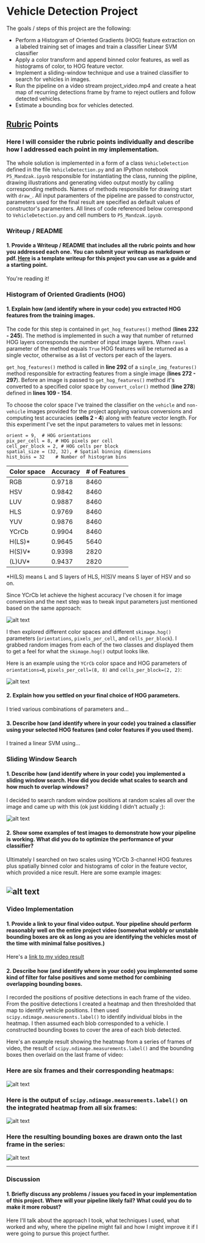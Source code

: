 # Vehicle Detection Project

The goals / steps of this project are the following:

* Perform a Histogram of Oriented Gradients (HOG) feature extraction on a labeled training set of images and train a classifier Linear SVM classifier
* Apply a color transform and append binned color features, as well as histograms of color, to HOG feature vector. 
* Implement a sliding-window technique and use a trained classifier to search for vehicles in images.
* Run the pipeline on a video stream project_video.mp4 and create a heat map of recurring detections frame by frame to reject outliers and follow detected vehicles.
* Estimate a bounding box for vehicles detected.

[//]: # (Image References)
[image1]: ./output_images/hog.png
[image2]: ./output_images/sliding.png
[image3]: ./output_images/pipeline.png
[image4]: ./examples/labels_map.png
[image5]: ./examples/labels_map.png
[image6]: ./examples/labels_map.png
[image7]: ./examples/labels_map.png
[video1]: ./project_video_output.mp4

## [Rubric](https://review.udacity.com/#!/rubrics/513/view) Points
### Here I will consider the rubric points individually and describe how I addressed each point in my implementation.  

The whole solution is implemented in a form of a class `VehicleDetection` defined in the file `VehicleDetection.py` and an IPython notebook `P5_Mandzak.ipynb` responsible for instantiating the class, running the pipline, drawing illustrations and generating video output mostly by calling corresponding methods. Names of methods responsible for drawing start with `draw_`. All input paramenters of the pipeline are passed to constructor, parameters used for the final result are specified as default values of constructor's paramenters. All lines of code referenced below correspond to `VehicleDetection.py` and cell numbers to `P5_Mandzak.ipynb`.

### Writeup / README

#### 1. Provide a Writeup / README that includes all the rubric points and how you addressed each one.  You can submit your writeup as markdown or pdf.  [Here](https://github.com/udacity/CarND-Vehicle-Detection/blob/master/writeup_template.md) is a template writeup for this project you can use as a guide and a starting point.  

You're reading it!

### Histogram of Oriented Gradients (HOG)

#### 1. Explain how (and identify where in your code) you extracted HOG features from the training images.

 
The code for this step is contained in `get_hog_features()` method (**lines 232 - 245**). The method is implemented in such a way
that number of returned HOG layers corresponds the number of input image layers.
When `ravel` parameter of the method equals `True` HOG features will be returned as a single vector, otherwise as a list of vectors per each of the layers.

`get_hog_features()` method is called in **line 292** of a `single_img_features()` method  responsible for extracting features from a single image (**lines 272 - 297**). Before an image is passed to `get_hog_features()` method it's converted to a specified color space by `convert_color()` method (**line 278**) defined in **lines 109 - 154**.

To choose the color space I've trained the classifier on the `vehicle` and `non-vehicle` images provided for the project applying various conversions and computing test accuracies (**cells 2 - 4**) along with feature vector length. For this experiment I've set
the input parameters to values met in lessons: 

```
orient = 9,  # HOG orientations
pix_per_cell = 8, # HOG pixels per cell
cell_per_block = 2, # HOG cells per block
spatial_size = (32, 32), # Spatial binning dimensions
hist_bins = 32    # Number of histogram bins
```

| Color space | Accuracy | # of Features |
| --- | --- | --- |
| RGB |	0.9718	| 8460 |
| HSV |	0.9842 |	8460 |
| LUV |	0.9887 |	8460 |
| HLS |	0.9769 |	8460 |
| YUV |	0.9876 |	8460 |
| YCrCb |	0.9904 |	8460 |
| H(LS)* |	0.9645 |	5640 |
| H(S)V* |	0.9398 |	2820 |
| (L)UV* |	0.9437 |	2820 |

\*H(LS) means L and S layers of HLS, H(S)V means S layer of HSV and so on.

Since YCrCb let achieve the highest accuracy I've chosen it for image conversion and the next step was to tweak input parameters just mentioned based on the same approach:





![alt text][image1]

I then explored different color spaces and different `skimage.hog()` parameters (`orientations`, `pixels_per_cell`, and `cells_per_block`).  I grabbed random images from each of the two classes and displayed them to get a feel for what the `skimage.hog()` output looks like.

Here is an example using the `YCrCb` color space and HOG parameters of `orientations=8`, `pixels_per_cell=(8, 8)` and `cells_per_block=(2, 2)`:


![alt text][image2]

#### 2. Explain how you settled on your final choice of HOG parameters.

I tried various combinations of parameters and...

#### 3. Describe how (and identify where in your code) you trained a classifier using your selected HOG features (and color features if you used them).

I trained a linear SVM using...

### Sliding Window Search

#### 1. Describe how (and identify where in your code) you implemented a sliding window search.  How did you decide what scales to search and how much to overlap windows?

I decided to search random window positions at random scales all over the image and came up with this (ok just kidding I didn't actually ;):

![alt text][image3]

#### 2. Show some examples of test images to demonstrate how your pipeline is working.  What did you do to optimize the performance of your classifier?

Ultimately I searched on two scales using YCrCb 3-channel HOG features plus spatially binned color and histograms of color in the feature vector, which provided a nice result.  Here are some example images:

![alt text][image4]
---

### Video Implementation

#### 1. Provide a link to your final video output.  Your pipeline should perform reasonably well on the entire project video (somewhat wobbly or unstable bounding boxes are ok as long as you are identifying the vehicles most of the time with minimal false positives.)
Here's a [link to my video result](./project_video_output.mp4)


#### 2. Describe how (and identify where in your code) you implemented some kind of filter for false positives and some method for combining overlapping bounding boxes.

I recorded the positions of positive detections in each frame of the video.  From the positive detections I created a heatmap and then thresholded that map to identify vehicle positions.  I then used `scipy.ndimage.measurements.label()` to identify individual blobs in the heatmap.  I then assumed each blob corresponded to a vehicle.  I constructed bounding boxes to cover the area of each blob detected.  

Here's an example result showing the heatmap from a series of frames of video, the result of `scipy.ndimage.measurements.label()` and the bounding boxes then overlaid on the last frame of video:

### Here are six frames and their corresponding heatmaps:

![alt text][image5]

### Here is the output of `scipy.ndimage.measurements.label()` on the integrated heatmap from all six frames:
![alt text][image6]

### Here the resulting bounding boxes are drawn onto the last frame in the series:
![alt text][image7]



---

### Discussion

#### 1. Briefly discuss any problems / issues you faced in your implementation of this project.  Where will your pipeline likely fail?  What could you do to make it more robust?

Here I'll talk about the approach I took, what techniques I used, what worked and why, where the pipeline might fail and how I might improve it if I were going to pursue this project further.  


